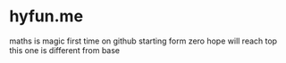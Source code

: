 # hyfun.me
maths is magic
first time on github 
starting form zero
hope will reach top
this one is different from base 

